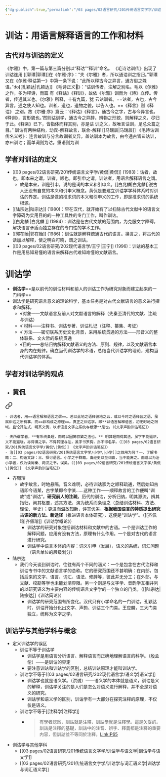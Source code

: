 ```yaml
---
{"dg-publish":true,"permalink":"/03 pages/02语言研究/201传统语言文字学/训诂学/","tags":["语言学"],"created":"2024-11-30T21:02:34.298+08:00","updated":"2025-03-01T23:00:30.100+08:00"}
---
```


# 训诂：用语言解释语言的工作和材料​
## 古代对与训诂的定义
《尔雅》中，第一篇与第三篇分别以“释诂”“释训”命名。
《毛诗诂训传》出现了训诂连用
[[郭璞\|郭璞]]在《尔雅·序》：“夫《尔雅》者，所以通诂训之指归。”郭璞又在《尔雅·释诂第一》中第一条下说：“此所以释古今之异言，通方俗之殊语。”do[[孔颖达\|孔颖达]] 《毛诗正义🔗》：“诂训传者，注解之别名。毛以《尔雅》之作，多为释诗，而篇 有《释诂》《释训》，故依《尔雅》训而为《诗》立传。传者，传通其义也。《尔雅》所释，十有九篇，犹 云诂训者。==诂者，古也，古今异言，通之使人知也。训者，道也，道物之貌，以告人也。==《释言》则《释诂》 之别。故《尔雅·序》篇云：‘《释诂》《释言》，通古今之字，古与今异言也。《释训》，言形貌也。’然则诂训学，通古今之异辞，辨物之形貌，则解释之义，尽归于此。《释亲》已下，皆指体而释其别，亦是诂 训之义，故唯言诂训，足总众篇之目。”
训诂有两种结构，动宾-解释故言，联合-解释
[[马瑞辰\|马瑞辰]] 《毛诗诂训传名义考》：连言故训与分言故训者又异。盖诂训本为故言，由今通古皆曰诂训，亦曰训诂；而单词则为诂，重语则为训​
## 学者对训诂的定义
- [[03 pages/02语言研究/201传统语言文字学/黄侃\|黄侃]] (1983)：诂者，故也，即本来之谓。训者，顺也，即引申之谓。训诂者，用语言解释语言之谓。
	- 故是本来，训是引申，说的是词的本义和引申义。[[白兆麟\|白兆麟]]说古人还没有自觉的本义和引申义概念。黄侃是要建立训诂学学科体系时对训诂的界定。训诂是做的推求词的本义和引申义的工作，即是推求词的系统根源。​
- [[陆宗达\|陆宗达]] (1980)：早在汉代，就开始有了以扫除古代文献中的语言文字障碍为实用目的的一种工具性的专门工作，叫作训诂。
- [[白兆麟 \|白兆麟 ]] (1984)：训诂是在古代文献的范围内，为克服文字障碍，解决语言矛盾而独立存在的专门性的学术工作。
- [[郭在贻\|郭在贻]] (1986)：训诂就是解释疏通古代的语言。换言之，将古代的话加以解释，使之明白可晓，谓之训诂。
- [[03 pages/02语言研究/202现代语言学/王宁\|王宁]] (1996)：训诂的基本工作是用易知易懂的语言来解释古代难知难懂的文献语言。

# 训诂学
- **训诂学**==是以前代的训诂材料和前人的训诂工作为研究对象而建立起来的一门科学==
- 训法学是研究语言意义的理论科学，基本任务是对古代文献语言的意义进行探求和解释。
	- √对象——文献语言及前人对文献语言的解释（先秦至清代的文献、注疏与训诂）
	- √ 材料——注释书、训诂专著、训诂札记（注释、纂集、考证）
	- √ 方法——密切联系历史文化背景，采用系统贯通的方法——形音义的整体联系、文火哲的系统贯通
	- √目的——总结归纳解释文献语义的方法、原则、规律，以及文献语言本身的内在规律。确立当代训诂学的术语，总结当代训诂学的理论，建构当代训诂学的体系。


## 学者对训诂学的观点
- 黄侃
	- 
<div class="transclusion internal-embed is-loaded"><a class="markdown-embed-link" href="/03-pages/02/201//#oihbps" aria-label="Open link"><svg xmlns="http://www.w3.org/2000/svg" width="24" height="24" viewBox="0 0 24 24" fill="none" stroke="currentColor" stroke-width="2" stroke-linecap="round" stroke-linejoin="round" class="svg-icon lucide-link"><path d="M10 13a5 5 0 0 0 7.54.54l3-3a5 5 0 0 0-7.07-7.07l-1.72 1.71"></path><path d="M14 11a5 5 0 0 0-7.54-.54l-3 3a5 5 0 0 0 7.07 7.07l1.71-1.71"></path></svg></a><div class="markdown-embed">



	- 训诂者，用==语言解释语言之谓==。若以此地之语释彼地之云，或以今时之语释昔之语，虽属训诂之所有事，而==非构成之原理==。真正之训诂学，即**以语言解释语言，初无时地之限域，且论其法式，明其义例，以求语言文字之系统与根源**是也。（《文字声韵训诂笔记》） 

</div></div>

	- 夫所谓学者，**有系统条理，而可以因简驭繁之法也。** 明其理而得其法，虽字不能遍识，义不能遍晓，亦得谓之学。不得其理与法，虽字书罗胸，亦不得名学。（[[03 pages/02语言研究/201传统语言文字学/黄侃\|黄侃]] 《文字声韵训诂笔记》）
	- 治[[03 pages/02语言研究/201传统语言文字学/小学\|小学]]之效用为何？一、了解书籍：二、构造文辞：三、探讨语言。小学之于群籍，由经史以至词曲，当不能离之。而或以为治小学者，仅为读周秦、两汉之书，误矣。（[[03 pages/02语言研究/201传统语言文字学/黄侃\|黄侃]] 《文字声韵训诂笔记》）
- 齐珮瑢
	- 故字故言，时地悬隔，音义难明，必待训诂家为之顺释疏通，然后始知古语即今语某，古字某即今字某……这种工作——顺释故言的工作便叫“训故”或“训诂”。**研究前人的注疏**，历代的训诂，分析归纳，明其源流，辨其指归，阐其枢要，述其方法，演为统系而条理之（总结训诂材料、方法、理论、学史）；更进而温故知新，评其优劣，**根据我国语言的特质提出研究古语的新方法、新途径**（推进语言本体研究），这便是“训诂学”。（[[齐佩瑢\|齐佩瑢]]《训诂学概论》）​
		- 训诂学的研究对象包括训诂材料和文献中的古语。一个是训诂工作的解释问题，应用有没有方法，原理有什么作用。一个是对古代的语言进行研究。
		- 训诂学中语言本体的内容：词义引申（发展），语义的系统，词汇问题（语言单位的层级划分）​
- 陆宗达
	- 我们今天谈到训诂时，往往有两个不同的涵义：一个是包含在古代注释和训诂专书中的文献语言学的总称。它的研究范围还不甚明确：在内部，包括后来的文字、语言、词汇、语法、修辞等，彼此并无分工；在外部，与文献、校勘等学也未能划清界限。另一个则是与文字学、音韵学互相并列的以研究语义为主要内容的传统语言文字学的一个独立的门类。（[[陆宗达\|陆宗达]]《训诂简论》）​
		- 训诂学的研究范围有所变化。汉代只有小学命名的一门训诂​，孔颖达时，训诂开始分化出文字、声韵、训诂三个门类​。王应麟，三大门类独立，统称为文字之学​。

## 训诂学与其他学科与概念
- 定义训诂学的误区
	- 训诂不等于训诂学
		- 训诂学是用语言分析语言、解释语言而正确地理解语言的科学。（殷孟伦）——是训诂的界定
		- 要注意训诂和训诂学的区别，总结训诂原理才能叫训诂学。
	- 训诂学不等于[[03 pages/02语言研究/202现代语言学/语义学\|语义学]]
		- 训诂学也就是语义学。（洪诚）——语义学的本体就是语义，训诂是义的解释，训诂学关注的是人们是怎么对语义进行解释，并不全是对语义的研究。
		- 训诂学和语义学的区别，训诂学有一大部分在探究注释的原理，不仅仅是语义。
	- 训诂学不等于[[注释学\|注释学]]
		- >有學者認爲，訓詁就是注釋，訓詁學就是注釋學。這是欠妥的。訓詁是注釋的基礎，訓詁中的注音、辨字、釋義都是注釋的重要内容，但訓詁並不等同於注釋。[Link:P65](zotero://open-pdf/library/items/ZNU4XF54?page=65&annotation=7AUXGFZV)
- 训诂学与其他学科
	- [[03 pages/02语言研究/201传统语言文字学/训诂学与语文学\|训诂学与语文学]]
	- [[03 pages/02语言研究/201传统语言文字学/训诂学与词汇语义学\|训诂学与词汇语义学]]
